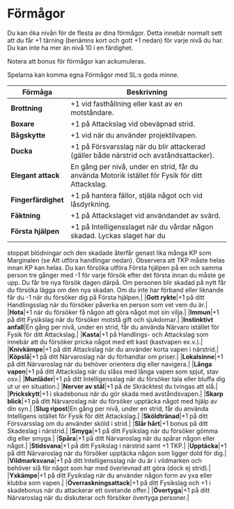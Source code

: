 # Förmågor
Du kan öka nivån för de flesta av dina förmågor.
Detta innebär normalt sett att du får +1 tärning
(benämns kort och gott +1 nedan) för varje nivå
du har. Du kan inte ha mer än nivå 10 i en
färdighet.

Notera att bonus för förmågor kan ackumuleras.

Spelarna kan komma egna Förmågor med SL:s goda minne.

|**Förmåga**|Beskrivning|
|-----------|-----------|
|**Brottning**|+1 vid fasthållning eller kast av en motståndare.|
|**Boxare**|+1 på Attackslag vid obeväpnad strid.|
|**Bågskytte**|+1 vid när du använder projektilvapen.|
|**Ducka**|+1 på Försvarsslag när du blir attackerad (gäller både närstrid och avståndsattacker).|
|**Elegant attack**|En gång per nivå, under en strid, får du använda Motorik istället för Fysik för ditt Attackslag.|
|**Fingerfärdighet**|+1 på hantera fällor, stjäla något och vid låsdyrkning.|
|**Fäktning**|+1 på Attackslaget vid användandet av svärd.|
|**Första hjälpen**|+1 på Intelligensslaget när du vårdar någon skadad. Lyckas slaget har du
stoppat blödningar och den skadade återfår genast lika många KP som Marginalen (se Att
utföra handlingar nedan). Observera att TKP måste helas innan KP kan helas. Du kan försöka 
utföra Första hjälpen på en och samma person tre gånger med -1 för varje försök efter det första 
innan du måste ge upp. Du får tre nya försök dagen därpå. Om personen blir
skadad på nytt får du försöka lägga om den nya skadan.
Om du inte har förband eller liknande får du -1
när du försöker dig på Första hjälpen.|
|**Gott rykte**|+1 på ditt Handlingsslag när du försöker påverka en person som vet vem du är.|
|**Hota**|+1 när du försöker få någon att göra något mot sin vilja.|
|**Immun**|+1 på ditt Fysikslag när du försöker motstå gift och sjukdomar.|
|**Instinktivt anfall**|En gång per nivå, under en strid, får du använda Närvaro istället för Fysik för
ditt Attackslag.|
|**Kasta**|+1 på Handlings- och Attackslag som innebär att du försöker pricka något med ett kast
(kastvapen ex.v.).|
|**Knivkämpe**|+1 på ditt Attackslag när du använder korta vapen i närstrid.|
|**Köpslå**|+1 på ditt Närvaroslag när du förhandlar om priser.|
|**Lokalsinne**|+1 på ditt Närvaroslag när du behöver orientera dig eller navigera.|
|**Långa vapen**|+1 på ditt Attackslag när du slåss med långa vapen som spjut, stav osv.|
|**Munläder**|+1 på ditt Intelligensslag när du försöker tala eller bluffa dig ut ur en situation.|
|**Nerver av stål**|+1 på de Skräcktest du tvingas att slå.|
|**Prickskytt**|+1 i skadebonus när du gör skada med avståndsvapen.|
|**Skarp blick**|+1 på ditt Närvaroslag när du försöker upptäcka något med hjälp av din syn.|
|**Slug ripost**|En gång per nivå, under en strid, får du använda Intelligens istället för Fysik för ditt
Attackslag.|
|**Sköldtränad**|+1 på ditt Försvarsslag om du använder sköld i strid.|
|**Slår hårt**|+1 bonus på ditt Skadeslag i närstrid.|
|**Smyga**|+1 på ditt Fysikslag när du försöker gömma dig eller smyga.|
|**Spåra**|+1 på ditt Närvaroslag när du spårar någon eller något.|
|**Stidsvana**|+1 på ditt Fysikslag i närstrid samt +1 TKP.|
|**Upptäcka**|+1 på ditt Närvaroslag när du försöker upptäcka någon som ligger dold för dig.|
|**Vildmarksvana**|+1 på ditt Intelligensslag när du är i vildmarken och behöver slå för något som
har med överlevnad att göra (dock ej strid).|
|**Yxkämpe**|+1 på ditt Fysikslag när du använder någon form av yxa eller klubba som vapen.|
|**Överraskningsattack**|+1 på ditt Fysikslag och +1 i skadebonus när du attackerar ett ovetande
offer.|
|**Övertyga**|+1 på ditt Närvaroslag när du diskuterar och försöker övertyga personer.| 